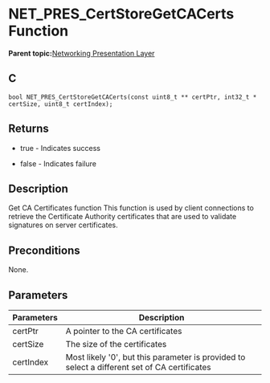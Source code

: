 # NET\_PRES\_CertStoreGetCACerts Function

**Parent topic:**[Networking Presentation Layer](GUID-75470E5B-2289-4F94-AE85-2BB7DF4C4F07.md)

## C

```
bool NET_PRES_CertStoreGetCACerts(const uint8_t ** certPtr, int32_t * certSize, uint8_t certIndex); 
```

## Returns

-   true - Indicates success

-   false - Indicates failure


## Description

Get CA Certificates function This function is used by client connections to retrieve the Certificate Authority certificates that are used to validate signatures on server certificates.

## Preconditions

None.

## Parameters

|Parameters|Description|
|----------|-----------|
|certPtr|A pointer to the CA certificates|
|certSize|The size of the certificates|
|certIndex|Most likely '0', but this parameter is provided to select a different set of CA certificates|

